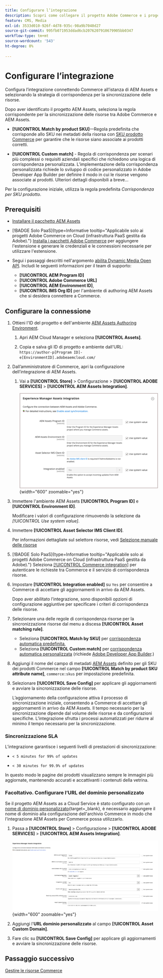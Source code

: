 ```yaml
---
title: Configurare l’integrazione
description: Scopri come collegare il progetto Adobe Commerce e i progetti Experience Manager Assets per abilitare la sincronizzazione delle risorse tra questi due sistemi.
feature: CMS, Media
exl-id: 3533d010-926f-4d78-935c-98a9b7040d27
source-git-commit: 995fb071953ddad6cb2076207910679905bb0347
workflow-type: tm+mt
source-wordcount: '543'
ht-degree: 0%

---
```


# Configurare l’integrazione

Configura l’integrazione connettendo Commerce all’istanza di AEM Assets e selezionando la strategia di corrispondenza per la sincronizzazione delle risorse.

Dopo aver identificato il progetto AEM Assets, seleziona la regola corrispondente per la sincronizzazione delle risorse tra Adobe Commerce e AEM Assets.

* **[!UICONTROL Match by product SKU]**—Regola predefinita che corrisponde allo SKU nei metadati della risorsa con [SKU prodotto Commerce](https://experienceleague.adobe.com/en/docs/commerce-operations/implementation-playbook/glossary#sku) per garantire che le risorse siano associate ai prodotti corretti.

* **[!UICONTROL Custom match]** - Regola di corrispondenza per scenari più complessi o requisiti aziendali specifici che richiedono una logica di corrispondenza personalizzata. L’implementazione della corrispondenza personalizzata richiede lo sviluppo di codice personalizzato in Adobe Developer App Builder per definire il modo in cui le risorse vengono associate ai prodotti. Ulteriori dettagli disponibili a breve...

Per la configurazione iniziale, utilizza la regola predefinita *Corrispondenza per SKU prodotto*.

## Prerequisiti

* [Installare il pacchetto AEM Assets](configure-aem.md)

* [!BADGE Solo PaaS]{type=Informative tooltip="Applicabile solo ai progetti Adobe Commerce on Cloud (infrastruttura PaaS gestita da Adobe)."} [Installa i pacchetti Adobe Commerce](configure-commerce.md) per aggiungere l&#39;estensione e generare le credenziali e le connessioni necessarie per utilizzare l&#39;estensione.

* Segui i passaggi descritti nell&#39;argomento [abilita Dynamic Media Open API](https://experienceleague.adobe.com/en/docs/experience-manager-cloud-service/content/assets/dynamicmedia/dynamic-media-open-apis/dynamic-media-open-apis-overview#enable-dynamic-media-open-apis). Includi le seguenti informazioni per il team di supporto:

   * **[!UICONTROL AEM Program ID]**
   * **[!UICONTROL Adobe Commerce URL]**
   * **[!UICONTROL AEM Environment ID]**,
   * **[!UICONTROL IMS Org ID]** per l&#39;ambiente di authoring AEM Assets che si desidera connettere a Commerce.

## Configurare la connessione

1. Ottieni l&#39;ID del progetto e dell&#39;ambiente [AEM Assets Authoring Environment](https://experienceleague.adobe.com/en/docs/experience-manager-cloud-service/content/sites/authoring/quick-start).

   1. Apri AEM Cloud Manager e seleziona **[!UICONTROL Assets]**.

   1. Copia e salva gli ID di progetto e ambiente dall&#39;URL:<br>`https://author-p[Program ID]-e[EnvironmentID].adobeaemcloud.com/`

1. Dall’amministratore di Commerce, apri la configurazione dell’integrazione di AEM Assets.

   1. Vai a **[!UICONTROL Store]** > Configurazione > **[!UICONTROL ADOBE SERVICES]** > **[!UICONTROL AEM Assets Integration]**.

      ![L&#39;integrazione di AEM Assets abilita l&#39;integrazione](../assets/aem-assets-integration-enable-config.png){width="600" zoomable="yes"}

1. Immettere l&#39;ambiente AEM Assets **[!UICONTROL Program ID]** e **[!UICONTROL Environment ID]**.

   Modificare i valori di configurazione rimuovendo la selezione da *[!UICONTROL Use system value]*.

1. Immettere **[!UICONTROL Asset Selector IMS Client ID]**.

   Per informazioni dettagliate sul selettore risorse, vedi [Selezione manuale delle risorse](../synchronize/asset-selector-integration.md)

1. [!BADGE Solo PaaS]{type=Informative tooltip="Applicabile solo ai progetti Adobe Commerce on Cloud (infrastruttura PaaS gestita da Adobe)."} Seleziona [[!UICONTROL Commerce integration]](configure-commerce.md#add-the-integration-to-the-commerce-environment) per autenticare le richieste tra Commerce e il servizio di corrispondenza risorse.

1. Impostare **[!UICONTROL Integration enabled]** su `Yes` per consentire a Commerce di accettare gli aggiornamenti in arrivo da AEM Assets.

   Dopo aver abilitato l’integrazione, sono disponibili opzioni di configurazione aggiuntive per specificare i criteri di corrispondenza delle risorse.

1. Selezionare una delle regole di corrispondenza risorse per la sincronizzazione risorse dal menu a discesa **[!UICONTROL Asset matching rule]**.

   * Seleziona **[!UICONTROL Match by SKU]** per [corrispondenza automatica predefinita](../synchronize/default-match.md),
   * Seleziona **[!UICONTROL Custom match]** per [corrispondenza automatica personalizzata](../synchronize/custom-match.md) (richiede [Adobe Developer App Builder](https://experienceleague.adobe.com/en/docs/commerce-learn/tutorials/adobe-developer-app-builder/introduction-to-app-builder).)

1. Aggiungi il nome del campo di metadati [AEM Assets](configure-aem.md#configure-metadata) definito per gli SKU dei prodotti Commerce nel campo **[!UICONTROL Match by product SKU attribute name]**, `commerce:skus` per impostazione predefinita.

1. Selezionare **[!UICONTROL Save Config]** per applicare gli aggiornamenti e avviare la sincronizzazione delle risorse.

   L’aggiornamento della configurazione attiva il processo di sincronizzazione iniziale, consentendo a Commerce di accettare gli aggiornamenti in arrivo da AEM Assets. Il tempo necessario per la sincronizzazione dipende dal volume delle risorse e da configurazioni specifiche. L’integrazione sfrutta i processi automatizzati per ridurre al minimo il tempo necessario per la sincronizzazione.

### Sincronizzazione SLA

L’integrazione garantisce i seguenti livelli di prestazioni di sincronizzazione:

* `< 5 minutes for 99% of updates`

* `< 30 minutes for 99.9% of updates`

In questo modo le pagine dei prodotti visualizzano sempre le immagini più aggiornate, mantenendo accurati e accattivanti i contenuti della vetrina.

### Facoltativo. Configurare l’URL del dominio personalizzato

Se il progetto AEM Assets as a Cloud Service è stato configurato con un [nome di dominio personalizzato](https://experienceleague.adobe.com/it/docs/experience-manager-cloud-service/content/implementing/using-cloud-manager/custom-domain-names/add-custom-domain-name){target=_blank}, è necessario aggiungere il nome di dominio alla configurazione dell&#39;archivio Commerce in modo che l&#39;integrazione AEM Assets per Commerce possa utilizzarlo.

1. Passa a **[!UICONTROL Store]** > Configurazione > **[!UICONTROL ADOBE SERVICES]** > **[!UICONTROL AEM Assets Integration]**.

   ![L&#39;integrazione di AEM Assets abilita l&#39;integrazione](../assets/aem-assets-view.png){width="600" zoomable="yes"}

1. Aggiungi l&#39;**URL dominio personalizzato** al campo **[!UICONTROL Asset Custom Domain]**.

1. Fare clic su **[!UICONTROL Save Config]** per applicare gli aggiornamenti e avviare la sincronizzazione delle risorse.

## Passaggio successivo

[Gestire le risorse Commerce](../manage-assets.md)

